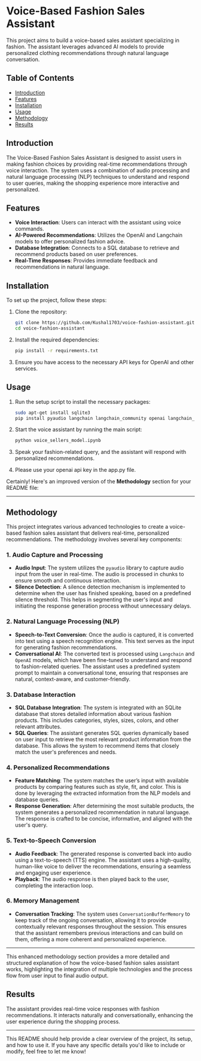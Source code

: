 
# Voice-Based Fashion Sales Assistant

This project aims to build a voice-based sales assistant specializing in fashion. The assistant leverages advanced AI models to provide personalized clothing recommendations through natural language conversation.

## Table of Contents
- [Introduction](#introduction)
- [Features](#features)
- [Installation](#installation)
- [Usage](#usage)
- [Methodology](#methodology)
- [Results](#results)

## Introduction

The Voice-Based Fashion Sales Assistant is designed to assist users in making fashion choices by providing real-time recommendations through voice interaction. The system uses a combination of audio processing and natural language processing (NLP) techniques to understand and respond to user queries, making the shopping experience more interactive and personalized.

## Features

- **Voice Interaction**: Users can interact with the assistant using voice commands.
- **AI-Powered Recommendations**: Utilizes the OpenAI and Langchain models to offer personalized fashion advice.
- **Database Integration**: Connects to a SQL database to retrieve and recommend products based on user preferences.
- **Real-Time Responses**: Provides immediate feedback and recommendations in natural language.

## Installation

To set up the project, follow these steps:

1. Clone the repository:
    ```bash
    git clone https://github.com/Kushal1703/voice-fashion-assistant.git
    cd voice-fashion-assistant
    ```

2. Install the required dependencies:
    ```bash
    pip install -r requirements.txt
    ```

3. Ensure you have access to the necessary API keys for OpenAI and other services.

## Usage

1. Run the setup script to install the necessary packages:
    ```bash
    sudo apt-get install sqlite3
    pip install pyaudio langchain langchain_community openai langchain_experimental pydub simpleaudio sounddevice soundfile
    ```

2. Start the voice assistant by running the main script:
    ```bash
    python voice_sellers_model.ipynb
    ```

3. Speak your fashion-related query, and the assistant will respond with personalized recommendations.
4. Please use your openai api key in the app.py file.

Certainly! Here's an improved version of the **Methodology** section for your README file:

---

## Methodology

This project integrates various advanced technologies to create a voice-based fashion sales assistant that delivers real-time, personalized recommendations. The methodology involves several key components:

### 1. **Audio Capture and Processing**

- **Audio Input**: The system utilizes the `pyaudio` library to capture audio input from the user in real-time. The audio is processed in chunks to ensure smooth and continuous interaction.
- **Silence Detection**: A silence detection mechanism is implemented to determine when the user has finished speaking, based on a predefined silence threshold. This helps in segmenting the user's input and initiating the response generation process without unnecessary delays.

### 2. **Natural Language Processing (NLP)**

- **Speech-to-Text Conversion**: Once the audio is captured, it is converted into text using a speech recognition engine. This text serves as the input for generating fashion recommendations.
- **Conversational AI**: The converted text is processed using `Langchain` and `OpenAI` models, which have been fine-tuned to understand and respond to fashion-related queries. The assistant uses a predefined system prompt to maintain a conversational tone, ensuring that responses are natural, context-aware, and customer-friendly.

### 3. **Database Interaction**

- **SQL Database Integration**: The system is integrated with an SQLite database that stores detailed information about various fashion products. This includes categories, styles, sizes, colors, and other relevant attributes.
- **SQL Queries**: The assistant generates SQL queries dynamically based on user input to retrieve the most relevant product information from the database. This allows the system to recommend items that closely match the user's preferences and needs.

### 4. **Personalized Recommendations**

- **Feature Matching**: The system matches the user’s input with available products by comparing features such as style, fit, and color. This is done by leveraging the extracted information from the NLP models and database queries.
- **Response Generation**: After determining the most suitable products, the system generates a personalized recommendation in natural language. The response is crafted to be concise, informative, and aligned with the user's query.

### 5. **Text-to-Speech Conversion**

- **Audio Feedback**: The generated response is converted back into audio using a text-to-speech (TTS) engine. The assistant uses a high-quality, human-like voice to deliver the recommendations, ensuring a seamless and engaging user experience.
- **Playback**: The audio response is then played back to the user, completing the interaction loop.

### 6. **Memory Management**

- **Conversation Tracking**: The system uses `ConversationBufferMemory` to keep track of the ongoing conversation, allowing it to provide contextually relevant responses throughout the session. This ensures that the assistant remembers previous interactions and can build on them, offering a more coherent and personalized experience.

---

This enhanced methodology section provides a more detailed and structured explanation of how the voice-based fashion sales assistant works, highlighting the integration of multiple technologies and the process flow from user input to final audio output.

## Results

The assistant provides real-time voice responses with fashion recommendations. It interacts naturally and conversationally, enhancing the user experience during the shopping process.

---

This README should help provide a clear overview of the project, its setup, and how to use it. If you have any specific details you'd like to include or modify, feel free to let me know!
